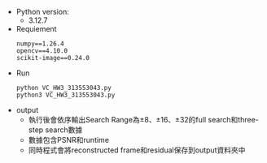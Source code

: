 - Python version:
  - 3.12.7
- Requiement
    ```
    numpy==1.26.4
    opencv==4.10.0
    scikit-image==0.24.0
    ```
- Run
  ```
  python VC_HW3_313553043.py
  python3 VC_HW3_313553043.py
  ```
- output
  - 執行後會依序輸出Search Range為±8、±16、±32的full search和three-step search數據
  - 數據包含PSNR和runtime
  - 同時程式會將reconstructed frame和residual保存到output資料夾中